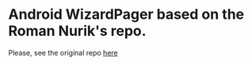 Android WizardPager based on the Roman Nurik's repo.
===============================

Please, see the original repo [here](github.com/romannurik/Android-WizardPager)